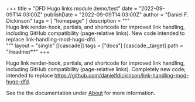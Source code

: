 +++
title = "DFD Hugo links module demo/test"
date = "2022-09-09T14:03:00Z"
publishDate = "2022-09-09T14:03:00Z"
author = "Daniel F. Dickinson"
tags = [
	"homepage"
]
description = """\
Hugo link render-hook, partials, and shortcode for improved
link handling, including GitHub compatibility (page-relative links). New code
intended to replace link-handling-mod-hugo-dfd.\
"""
layout = "single"
[[cascade]]
tags = ["docs"]
[cascade._target]
path = "/readme/**"
+++

Hugo link render-hook, partials, and shortcode for improved link handling,
including GitHub compatibility (page-relative links). Completely new code;
intended to replace
<https://github.com/danielfdickinson/link-handling-mod-hugo-dfd>.

See the the documentation under [About](readme/README.md) for more information.
